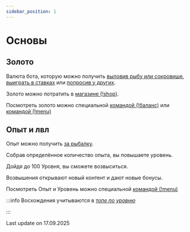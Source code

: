 ```yaml
---
sidebar_position: 1
---
```


# Основы

## Золото

Валюта бота, которую можно получить [выловив рыбу или сокровище](/docs/Fishing), [выиграть в ставках](/docs/games/roulette) или [попросив у других](/docs/gold/givepoints).

Золото можно потратить в [магазине (!shop)](/docs/gold/shop).

Посмотреть золото можно специальной [командой (!баланс)](/docs/gold/Balance) или [командой (!menu)](/docs/info/Menu)


## Опыт и лвл

Опыт можно получить [за рыбалку](/docs/Fishing).

Собрав определённое количество опыта, вы повышаете уровень.

Дойдя до 100 Уровня, вы сможете возвыситься.

Возвышения открывают новый контент и дают новые бонусы.

Посмотреть Опыт и Уровень можно специальной [командой (!menu)](/docs/info/Menu)

:::info Восхождения учитываются в [*топе по уровню*](/docs/info/top)

:::

Last update on 17.09.2025
